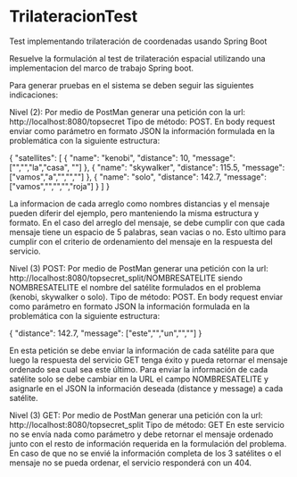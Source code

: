 # TrilateracionTest
Test implementando trilateración de coordenadas usando Spring Boot

Resuelve la formulación al test de trilateración espacial utilizando una implementacion del marco de trabajo Spring boot.

Para generar pruebas en el sistema se deben seguir las siguientes indicaciones:

Nivel (2): Por medio de PostMan generar una petición con la url: http://localhost:8080/topsecret 
Tipo de método: POST.
En body request enviar como parámetro en formato JSON la información formulada en la problemática con la siguiente estructura:

{
  "satellites": [
    {
      "name": "kenobi",
      "distance": 10,
      "message": ["","","la","casa", ""]
    },
    {
      "name": "skywalker",
      "distance": 115.5,
      "message": ["vamos","a","","",""]
    },
    {
      "name": "solo",
      "distance": 142.7,
      "message": ["vamos","","","","roja"]
    }
  ]
}

La informacion de cada arreglo como nombres distancias y el mensaje pueden diferir del ejemplo, pero manteniendo la misma estructura y formato.
En el caso del arreglo del mensaje, se debe cumplir con que cada mensaje tiene un espacio de 5 palabras, sean vacias o no. Esto ultimo para cumplir con el criterio de ordenamiento del mensaje en la respuesta del servicio.

Nivel (3) POST: Por medio de PostMan generar una petición con la url: http://localhost:8080/topsecret_split/NOMBRESATELITE
siendo NOMBRESATELITE el nombre del satélite formulados en el problema (kenobi, skywalker o solo).
Tipo de método: POST.
En body request enviar como parámetro en formato JSON la información formulada en la problemática con la siguiente estructura:

{      "distance": 142.7,
      "message": ["este","","un","",""]
}

En esta petición se debe enviar la información de cada satélite para que luego la respuesta del servicio GET tenga éxito y pueda retornar el mensaje ordenado sea cual sea este último.
Para enviar la información de cada satélite solo se debe cambiar en la URL el campo NOMBRESATELITE y asignarle en el JSON la información deseada (distance y message)  a cada satélite.

Nivel (3) GET: Por medio de PostMan generar una petición con la url: http://localhost:8080/topsecret_split
Tipo de método: GET
En este servicio no se envía nada como parámetro y debe retornar el mensaje ordenado junto con el resto de información requerida en la formulación del problema. En caso de que no se envié la información completa de los 3 satélites o el mensaje no se pueda ordenar, el servicio responderá con un  404.
